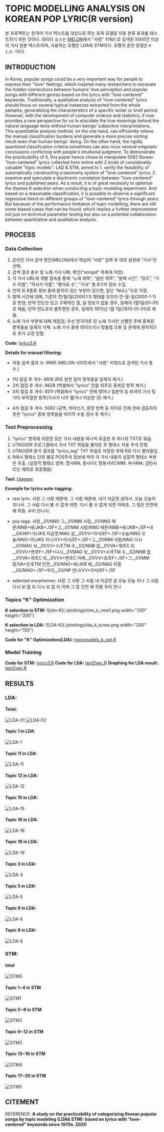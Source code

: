 # TOPIC MODELLING ANALYSIS ON KOREAN POP LYRIC(R version)
본 프로젝트는 한국어 가사 텍스트를 대상으로 하는 토픽 모델링 자동 분류 효과를 테스트하기 위한 것이다. 데이터 소스는 [MELON](https://www.melon.com/)에서 "사랑" 키워드로 검색된 5000건 이상의 가사 원본 텍스트이며, 사용하는 모형은 LDA와 STM이다. 모형의 훈련 환경은 `R 3.9.*`이다.

## INTRODUCTION
In Korea, popular songs could be a very important way for people to express their "love" feelings, which inspired many researchers to excavate the hidden connections between humans’ love perception and popular songs with different genres based on the lyrics with "love-centered" keywords. Traditionally, a qualitative analysis of "love-centered" lyrics should focus on several typical instances extracted from the whole samples, generalizing the characteristics of a specific writer or brief period. However, with the development of computer science and statistics, it now provides a new perspective for us to elucidate the true meanings behind the natural language texts without human beings’ subjective interpretations. This quantitative analysis method, on the one hand, can efficiently relieve the manual classification burdens and generate a more precise sorting result even than human beings' doing. On the other hand, the rigidly quantized classification criteria sometimes can also incur several enigmatic conclusions conflicting with people's intuitional judgment. To demonstrate the practicability of it, this paper hence chose to manipulate 5082 Korean "love-centered" lyrics collected from online with 2 kinds of considerably valuable "topic models": LAD & STM, aimed to 1. verify the feasibility of automatically constructing a taxonomy system of "love-centered" lyrics; 2. examine and speculate a diachronic correlation between "love-centered" lyrics and published years. As a result, it is of great necessity to optimize the themes K selection when conducting a topic modeling experiment. And based on a reasonable classification, it is possible to observe a significant regressive trend on different groups of "love-centered" lyrics through years. But because of the performance limitation of topic modelling, there are still some biased cases that can be found, which implies a further improvement not just on technical parameter testing but also on a potential collaboration between quantitative and qualitative analysis.

## PROCESS
### Data Collection
1. 온라인 가사 검색 엔진(MELON)에서 핵심어 “사랑” 입력 후 여과 설정에 “가사”만 선택.
2. 검색 결과 총수 및 노래 가사 URL 확인(“songid” 목록에 저장).
3. 각 가사 URL에 개별 접속을 통해 “노래 제목”, “음반 제목”, “발매 시간”, “장르”, “가수 이름”, “작사가 이름”, “좋아요 수”, “가사” 총 8가지 정보 수집.
4. 만약 위 8종류 정보 중에 밝히지 않는 부분이 있으면, 일단 “NULL”으로 저장.
5. 발매 시간에 대해, 기존의 연/월/일(2000.1.1) 형태를 모조리 연-월-일(2000-1-1)로 변경; 만약 연도만 있고 구체적인 월, 일 정보가 없을 경우, 일제히 1월1일(01-01)로 채움; 만약 연도조차 불투명한 경우, 일제히 1970년 1월 1일(1970-01-01)로 채움.
6. 노래 가사 부분에 대해 재점검; 우선 한국어로 된 노래 가사만 선별한 후에 중복된 항목들을 일제히 삭제. 노래 가사 중에 띄어쓰기나 맞춤법 오류 등 문제에 원칙적으로 추가 교정 안함.

**Code:** [lyrics3.R](./codes/lyrics3.R "코드 상반부 참조")

**Details for manual filtering:**
* 자동 검색 결과 수: 9985 (MELON 사이트에서 "사랑" 키워드로 검색된 가사 총수.)
- 1차 점검 후 개수: 8818 (R로 완전 일치 항목들을 일제히 제거.)
- 2차 점검 후 개수: 6628 (엑셀에서 "lyrics" 란을 위주로 중복된 항목 제거.)
- 3차 점검 후 개수: 6511 (엑셀에서 "lyrics" 란에 영어나 일본어 등 외국어 가사 및 기타 부적절한 항목(가사가 너무 짧거나 이상한 것) 제거.)
* 4차 점검 후 개수: 5082 (공백, 띄어쓰기, 문장 반복 등 차이로 인해 전에 검출하지 못한 "lyrics" 중복 항목들을 마지막 수동 검사 후 제거.)


### Text Preprocessing
1. “lyrics” 항목에 저장한 모든 가사 내용을 하나씩 추출한 후 하나의 TXT로 묶음.
2. UTAGGER 프로그램에서 가사 TXT 파일을 불러온 후 형태소 자동 주석 진행.
3. UTAGGER 분석 결과를 “lyrics_tag” TXT 파일로 저장한 후에 R로 다시 불러들임.
4. R에서 형태소 단위 별로 POS주석 정보에 따라 각 가사 내용의 실질적 형태소 부분만 추출. (실질적 형태소 범위: 명사NN, 동사VV, 형용사VC/MM, 부사MA; 감탄사IC는 예외로 포괄했음)

**Tool:** [Utagger](http://nlplab.ulsan.ac.kr/doku.php?id=utagger "stop")

**Example for lyrics auto-tagging:**
* raw lyric: 사랑 그 사랑 때문에. 그 사람 때문에. 내가 지금껏 살아서. 오늘 오늘이 지나서. 그 사람 다시 볼 수 없게 되면. 다시 볼 수 없게 되면 어쩌죠. 그 많은 인연에 왜 하필. 우리 만나서.
- pos tags: 사랑__01/NNG 그__01/MM 사랑__01/NNG 때문/NNB+에/JKB+./SF+그__01/MM 사람/NNG 때문/NNB+에/JKB+./SF+내__04/NP+가/JKS 지금껏/MAG 살__01/VV+아서/EF+./SF+오늘/NNG 오늘/NNG+이/JKS 지나/VV+아서/EF+./SF+그__01/MM 사람/NNG 다시__01/MAG 보__01/VV+ㄹ/ETM 수__02/NNB 없__01/VA+게/EC 되__01/VV+면/EF+./SF+다시__01/MAG 보__01/VV+ㄹ/ETM 수__02/NNB 없__01/VA+게/EC 되__01/VV+면/EC 어쩌__01/VV+죠/EF+./SF+그__01/MM 많/VA+은/ETM 인연__03/NNG+에/JKB 왜__02/MAG 하필__02/MAG+./SF+우리__03/NP 만나/VV+아서/EF+./SF
* selected morphemes: 사랑 그 사랑 그 사람 내 지금껏 살 오늘 오늘 지나 그 사람 다시 보 없 되 다시 보 없 되 어쩌 그 많 인연 왜 하필 우리 만나

### Topics "K" Optimization
**K selection in STM:**
![stm-K](./plottings/stm_k_new1.png  width="200" height="200")

**K selection in LDA:**
![LDA-K](./plottings/lda_k_tunes.png  width="200" height="150")

**Code for "K" Optimization(LDA):** [topicmodels_k_opt.R](./codes/topicmodels_k_opt.R "stop")

### Model Training
**Code for STM:** [lyrics3.R](./codes/lyrics3.R "코드 마지막 부분 참조")
**Code for LDA:** [text2vec.R](./codes/text2vec.R "코드 상반부 참조")
**Graphing for LDA result:** [text2vec.R](./codes/text2vec.R "코드 후반부 참조")

## RESULTS

### LDA:
#### Total:
![LDA-01](./plottings/LDA_01.png "전체 분류 결과")
![LDA-02](./plottings/LDA_02.png "특징적 어휘 분포 순위")

#### Topic 1 in LDA:
![LDA-1](./plottings/LDA1.png "1번 토픽 결과")
#### Topic 11 in LDA:
![LDA-11](./plottings/LDA11.png "11번 토픽 결과")
#### Topic 12 in LDA:
![LDA-12](./plottings/LDA12.png "12번 토픽 결과")
#### Topic 15 in LDA:
![LDA-15](./plottings/LDA15.png "15번 토픽 결과")
#### Topic 16 in LDA:
![LDA-16](./plottings/LDA16.png "16번 토픽 결과")
#### Topic 19 in LDA:
![LDA-19](./plottings/LDA19.png "19번 토픽 결과")
#### Topic 3 in LDA:
![LDA-3](./plottings/LDA3.png "3번 토픽 결과")
#### Topic 5 in LDA:
![LDA-5](./plottings/LDA5.png "5번 토픽 결과")
#### Topic 6 in LDA:
![LDA-6](./plottings/LDA6.png "6번 토픽 결과")
#### Topic 8 in LDA:
![LDA-8](./plottings/LDA8.png "8번 토픽 결과")


### STM:
#### total
![STM0](./plottings/stm0.jpg "전부 토픽 비율 분포")
#### Topic 1~4 in STM
![STM1](./plottings/stm_1.png "1(상좌), 2(상우), 3(하좌), 4(하우)")
#### Topic 5~8 in STM
![STM2](./plottings/stm_2.png "5(상좌), 6(상우), 7(하좌), 8(하우)")
#### Topic 9~12 in STM
![STM3](./plottings/stm_3.png "9(상좌), 10(상우), 11(하좌), 12(하우)")
#### Topic 13~16 in STM
![STM4](./plottings/stm_4.png "13(상좌), 14(상우), 15(하좌), 16(하우)")
#### Topic 17~20 in STM
![STM5](./plottings/stm_5.png "17(상좌), 18(상우), 19(하좌), 20(하우)")

## CITEMENT

REFERENCE: **A study on the practicability of categorizing Korean popular songs by topic modeling (LDA& STM): based on lyrics with “love-centered” keywords since 1970s. 2020**
